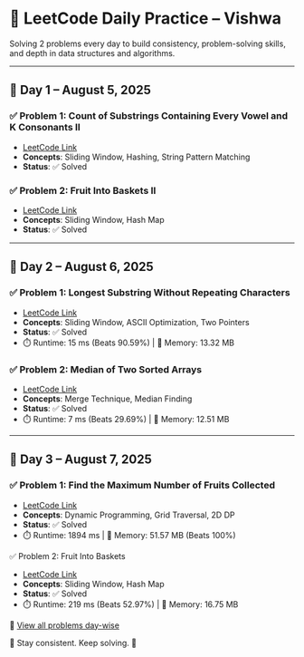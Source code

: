 # 🧠 LeetCode Daily Practice – Vishwa

Solving 2 problems every day to build consistency, problem-solving skills, and depth in data structures and algorithms.

---

## 📅 Day 1 – August 5, 2025

### ✅ Problem 1: Count of Substrings Containing Every Vowel and K Consonants II
- [LeetCode Link](https://leetcode.com/problems/count-of-substrings-containing-every-vowel-and-k-consonants-ii)
- **Concepts**: Sliding Window, Hashing, String Pattern Matching  
- **Status**: ✅ Solved

### ✅ Problem 2: Fruit Into Baskets II
- [LeetCode Link](https://leetcode.com/problems/fruit-into-baskets-ii)
- **Concepts**: Sliding Window, Hash Map  
- **Status**: ✅ Solved

---

## 📅 Day 2 – August 6, 2025

### ✅ Problem 1: Longest Substring Without Repeating Characters
- [LeetCode Link](https://leetcode.com/problems/longest-substring-without-repeating-characters/)
- **Concepts**: Sliding Window, ASCII Optimization, Two Pointers  
- **Status**: ✅ Solved  
- ⏱️ Runtime: 15 ms (Beats 90.59%) | 💾 Memory: 13.32 MB

### ✅ Problem 2: Median of Two Sorted Arrays
- [LeetCode Link](https://leetcode.com/problems/median-of-two-sorted-arrays/)
- **Concepts**: Merge Technique, Median Finding  
- **Status**: ✅ Solved  
- ⏱️ Runtime: 7 ms (Beats 29.69%) | 💾 Memory: 12.51 MB

---

## 📅 Day 3 – August 7, 2025

### ✅ Problem 1: Find the Maximum Number of Fruits Collected
- [LeetCode Link](https://leetcode.com/problems/maximum-fruits-harvested-after-at-most-k-steps/)
- **Concepts**: Dynamic Programming, Grid Traversal, 2D DP
- **Status**: ✅ Solved
- ⏱️ Runtime: 1894 ms | 💾 Memory: 51.57 MB (Beats 100%)

✅ Problem 2: Fruit Into Baskets
- [LeetCode Link](https://leetcode.com/problems/fruit-into-baskets/)
- **Concepts**: Sliding Window, Hash Map
- **Status**: ✅ Solved
- ⏱️ Runtime: 219 ms (Beats 52.97%) | 💾 Memory: 16.75 MB

🔗 [View all problems day-wise](./)

📌 Stay consistent. Keep solving. 💪
